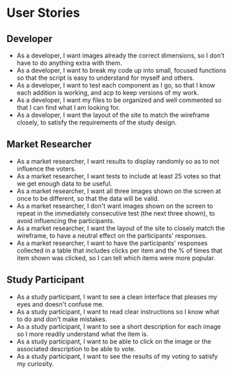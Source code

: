 # User Stories

## Developer

* As a developer, I want images already the correct dimensions, so I don't have to do anything extra with them.
* As a developer, I want to break my code up into small, focused functions so that the script is easy to understand for myself and others.
* As a developer, I want to test each component as I go, so that I know each addition is working, and acp to keep versions of my work.
* As a developer, I want my files to be organized and well commented so that I can find what I am looking for.
* As a developer, I want the layout of the site to match the wireframe closely, to satisfy the requirements of the study design.


## Market Researcher

* As a market researcher, I want results to display randomly so as to not influence the voters.
* As a market researcher, I want tests to include at least 25 votes so that we get enough data to be useful.
* As a market researcher, I want all three images shown on the screen at once to be different, so that the data will be valid.
* As a market researcher, I don't want images shown on the screen to repeat in the immediately consecutive test (the next three shown), to avoid influencing the participants.
* As a market researcher, I want the layout of the site to closely match the wireframe, to have a neutral effect on the participants' responses.
* As a market researcher, I want to have the participants' responses collected in a table that includes clicks per item and the % of times that item shown was clicked, so I can tell which items were more popular. 


## Study Participant

* As a study participant, I want to see a clean interface that pleases my eyes and doesn't confuse me.
* As a study participant, I want to read clear instructions so I know what to do and don't make mistakes.
* As a study participant, I want to see a short description for each image so I more readily understand what the item is.
* As a study participant, I want to be able to click on the image or the associated description to be able to vote.
* As a study participant, I want to see the results of my voting to satisfy my curiosity.
